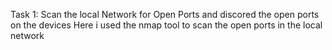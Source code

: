 Task 1:
Scan the local Network for Open Ports and discored the open ports on the devices
Here i used the nmap tool to scan the open ports in the local network 
